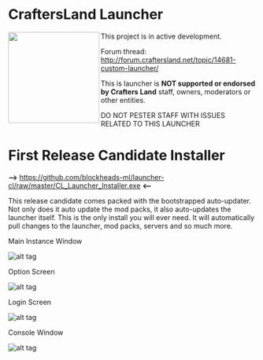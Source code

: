 # CraftersLand Launcher
<a href="http://craftersland.net"><img src="http://forum.craftersland.net/public/style_images/5_logo.png" width="185" align="left"></a>
This project is in active development. 

Forum thread: http://forum.craftersland.net/topic/14681-custom-launcher/

This is launcher is **NOT supported or endorsed by Crafters Land** staff, owners, moderators or other entities.

DO NOT PESTER STAFF WITH ISSUES RELATED TO THIS LAUNCHER

# First Release Candidate Installer 
**-->** https://github.com/blockheads-ml/launcher-cl/raw/master/CL_Launcher_Installer.exe **<--**

This release candidate comes packed with the bootstrapped auto-updater. Not only does it auto update the mod packs, it also auto-updates the launcher itself. This is the only install you will ever need. It will automatically pull changes to the launcher, mod packs, servers and so much more.

Main Instance Window

![alt tag](http://s20.postimg.org/vb98kgyjh/screenshot_6.png)

Option Screen

![alt tag](http://s20.postimg.org/ppmtgexul/screenshot_7.png)

Login Screen

![alt tag](http://s20.postimg.org/bkh0elot9/screenshot_8.png)

Console Window

![alt tag](http://s20.postimg.org/8eweoe671/screenshot_9.png)
